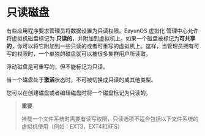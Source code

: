 # 只读磁盘

有些应用程序要求管理员将数据设置为只读权限。EayunOS 虚拟化
管理中心允许将虚拟机磁盘标记为
**只读的**，并附加到虚拟机上。如果一个磁盘被标记为**可共享的**，你可以将它附加到一些只读的或者可重写的虚拟机上。这样，当管理员拥有可写的权限时，一个单独的磁盘就可以被很多集群用户所读取。

浮动磁盘是可重写的，但不能标记为只读。

当一个磁盘处于**激活**状态时，不可被切换成只读的或其他类型。

您可以在创建磁盘或者编辑磁盘时将一个磁盘标记为只读的。

> **重要**
>
> 挂载一个文件系统时需要有读写权限，只读选项不适合包括以下文件系统的虚拟机使用（例如：EXT3，EXT4和XFS）

